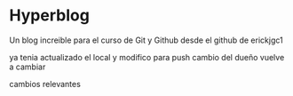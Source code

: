 # Hyperblog
Un blog increible para el curso de Git y Github
desde el github de erickjgc1

ya tenia actualizado el local y modifico para push
cambio del dueño
vuelve a cambiar

cambios relevantes

